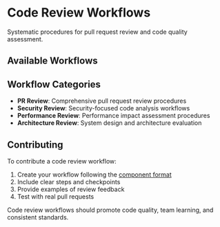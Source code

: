 # Code Review Workflows

Systematic procedures for pull request review and code quality assessment.

## Available Workflows

<!-- Add code review workflows here -->

## Workflow Categories

- **PR Review**: Comprehensive pull request review procedures
- **Security Review**: Security-focused code analysis workflows
- **Performance Review**: Performance impact assessment procedures
- **Architecture Review**: System design and architecture evaluation

## Contributing

To contribute a code review workflow:

1. Create your workflow following the [component format](../../CONTRIBUTING.md#component-requirements)
2. Include clear steps and checkpoints
3. Provide examples of review feedback
4. Test with real pull requests

Code review workflows should promote code quality, team learning, and consistent standards.